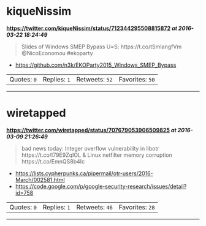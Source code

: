 # kiqueNissim
**https://twitter.com/kiqueNissim/status/712344295508815872 _at 2016-03-22 18:24:49_**
<blockquote>
Slides of Windows SMEP Bypass U=S: https://t.co/tSmIangfVm @NicoEconomou #ekoparty
</blockquote>

* https://github.com/n3k/EKOParty2015_Windows_SMEP_Bypass

<table><tr>
<td>Quotes: <code>0</code></td>
<td>Replies: <code>1</code></td>
<td>Retweets: <code>52</code></td>
<td>Favorites: <code>50</code></td>
</tr></table>

---

# wiretapped
**https://twitter.com/wiretapped/status/707679053906509825 _at 2016-03-09 21:26:49_**
<blockquote>
bad news today: Integer overflow vulnerability in libotr https://t.co/I79E9ZqIOL &amp; Linux netfilter memory corruption https://t.co/EmnQS8b4Ic
</blockquote>

* https://lists.cypherpunks.ca/pipermail/otr-users/2016-March/002581.html
* https://code.google.com/p/google-security-research/issues/detail?id=758

<table><tr>
<td>Quotes: <code>0</code></td>
<td>Replies: <code>1</code></td>
<td>Retweets: <code>46</code></td>
<td>Favorites: <code>28</code></td>
</tr></table>

---

